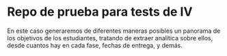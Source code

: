# Repo de prueba para tests de IV


En este caso generaremos de diferentes maneras posibles un panorama de los
objetivos de los estudiantes, tratando de extraer analítica sobre ellos, desde
cuantos hay en cada fase, fechas de entrega, y demás.



